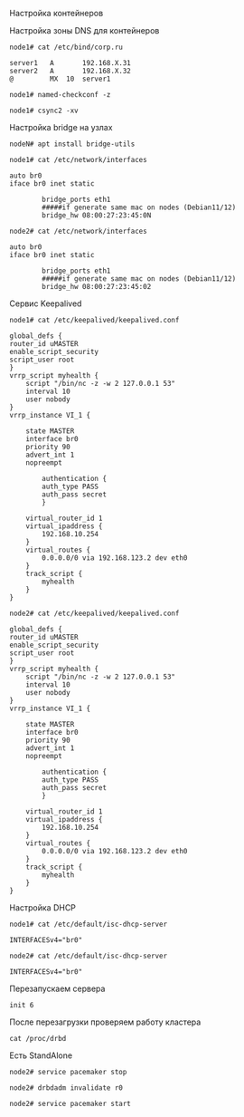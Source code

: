 Настройка контейнеров

Настройка зоны DNS для контейнеров
```
node1# cat /etc/bind/corp.ru
```
```
server1   A       192.168.X.31
server2   A       192.168.X.32
@         MX  10  server1
```

```
node1# named-checkconf -z

node1# csync2 -xv
```

Настройка bridge на узлах 
```
nodeN# apt install bridge-utils
```
```
node1# cat /etc/network/interfaces
```
```
auto br0
iface br0 inet static

        bridge_ports eth1
        #####if generate same mac on nodes (Debian11/12)
        bridge_hw 08:00:27:23:45:0N
```
```
node2# cat /etc/network/interfaces
```
```
auto br0
iface br0 inet static

        bridge_ports eth1
        #####if generate same mac on nodes (Debian11/12)
        bridge_hw 08:00:27:23:45:02
```
Сервис Keepalived 
```
node1# cat /etc/keepalived/keepalived.conf
```
```
global_defs {
router_id uMASTER
enable_script_security
script_user root
}
vrrp_script myhealth {
    script "/bin/nc -z -w 2 127.0.0.1 53"
    interval 10
    user nobody
}
vrrp_instance VI_1 {

    state MASTER
    interface br0
    priority 90
    advert_int 1
    nopreempt

        authentication {
        auth_type PASS
        auth_pass secret
        }

    virtual_router_id 1
    virtual_ipaddress {
        192.168.10.254
    }
    virtual_routes {
        0.0.0.0/0 via 192.168.123.2 dev eth0
    }
    track_script {
        myhealth
    }
}

```
```
node2# cat /etc/keepalived/keepalived.conf
```
```
global_defs {
router_id uMASTER
enable_script_security
script_user root
}
vrrp_script myhealth {
    script "/bin/nc -z -w 2 127.0.0.1 53"
    interval 10
    user nobody
}
vrrp_instance VI_1 {

    state MASTER
    interface br0
    priority 90
    advert_int 1
    nopreempt

        authentication {
        auth_type PASS
        auth_pass secret
        }

    virtual_router_id 1
    virtual_ipaddress {
        192.168.10.254
    }
    virtual_routes {
        0.0.0.0/0 via 192.168.123.2 dev eth0
    }
    track_script {
        myhealth
    }
}

```

Настройка DHCP
```
node1# cat /etc/default/isc-dhcp-server
```
```
INTERFACESv4="br0"
```
```
node2# cat /etc/default/isc-dhcp-server
```
```
INTERFACESv4="br0"
```

Перезапускаем сервера
```
init 6
```
После перезагрузки проверяем работу кластера
```
cat /proc/drbd
```
Есть StandAlone

```
node2# service pacemaker stop

node2# drbdadm invalidate r0

node2# service pacemaker start
```

